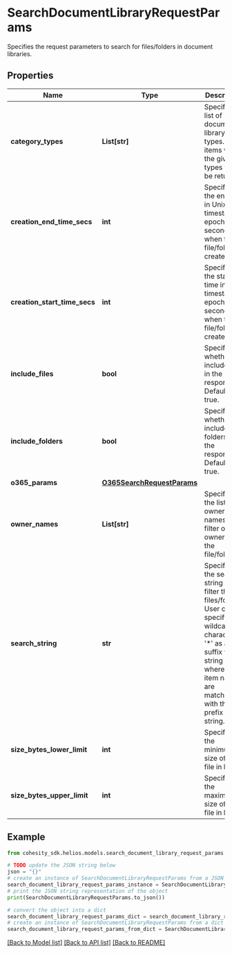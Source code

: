 # SearchDocumentLibraryRequestParams

Specifies the request parameters to search for files/folders in document libraries.

## Properties

Name | Type | Description | Notes
------------ | ------------- | ------------- | -------------
**category_types** | **List[str]** | Specifies a list of document library types. Only items within the given types will be returned. | [optional] 
**creation_end_time_secs** | **int** | Specifies the end time in Unix timestamp epoch in seconds when the file/folder is created. | [optional] 
**creation_start_time_secs** | **int** | Specifies the start time in Unix timestamp epoch in seconds when the file/folder is created. | [optional] 
**include_files** | **bool** | Specifies whether to include files in the response. Default is true. | [optional] [default to True]
**include_folders** | **bool** | Specifies whether to include folders in the response. Default is true. | [optional] [default to True]
**o365_params** | [**O365SearchRequestParams**](O365SearchRequestParams.md) |  | [optional] 
**owner_names** | **List[str]** | Specifies the list of owner names to filter on owner of the file/folder. | [optional] 
**search_string** | **str** | Specifies the search string to filter the files/folders. User can specify a wildcard character &#39;*&#39; as a suffix to a string where all item names are matched with the prefix string. | [optional] 
**size_bytes_lower_limit** | **int** | Specifies the minimum size of the file in bytes. | [optional] 
**size_bytes_upper_limit** | **int** | Specifies the maximum size of the file in bytes. | [optional] 

## Example

```python
from cohesity_sdk.helios.models.search_document_library_request_params import SearchDocumentLibraryRequestParams

# TODO update the JSON string below
json = "{}"
# create an instance of SearchDocumentLibraryRequestParams from a JSON string
search_document_library_request_params_instance = SearchDocumentLibraryRequestParams.from_json(json)
# print the JSON string representation of the object
print(SearchDocumentLibraryRequestParams.to_json())

# convert the object into a dict
search_document_library_request_params_dict = search_document_library_request_params_instance.to_dict()
# create an instance of SearchDocumentLibraryRequestParams from a dict
search_document_library_request_params_from_dict = SearchDocumentLibraryRequestParams.from_dict(search_document_library_request_params_dict)
```
[[Back to Model list]](../README.md#documentation-for-models) [[Back to API list]](../README.md#documentation-for-api-endpoints) [[Back to README]](../README.md)


